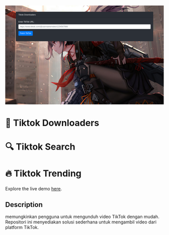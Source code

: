 ![Screenshot 1](./img/ssweb.png)

# 🚀 **Tiktok Downloaders**
# 🔍 **Tiktok Search**
# 🔥 **Tiktok Trending**
###
Explore the live demo [here](https://xznsenpai.github.io/tiktok-dl/).

## Description
memungkinkan pengguna untuk mengunduh video TikTok dengan mudah. Repositori ini menyediakan solusi sederhana untuk mengambil video dari platform TikTok.
